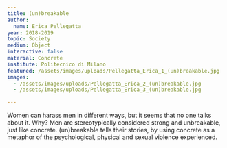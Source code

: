 ```yaml
---
title: (un)breakable
author:
  name: Erica Pellegatta
year: 2018-2019
topic: Society
medium: Object
interactive: false
material: Concrete
institute: Politecnico di Milano
featured: /assets/images/uploads/Pellegatta_Erica_1_(un)breakable.jpg
images:
  - /assets/images/uploads/Pellegatta_Erica_2_(un)breakable.jpg
  - /assets/images/uploads/Pellegatta_Erica_3_(un)breakable.jpg

---
```

Women can harass men in different ways, but it seems that no one talks about it. Why? Men are stereotypically considered strong and unbreakable, just like concrete. (un)breakable tells their stories, by using concrete as a metaphor of the psychological, physical and sexual violence experienced.
